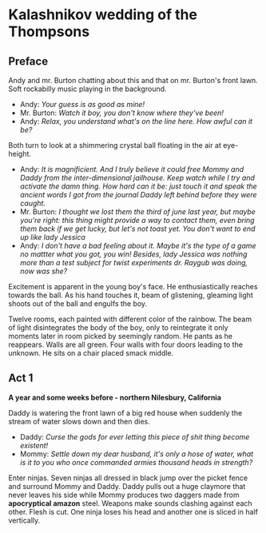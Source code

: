 # Kalashnikov wedding of the Thompsons

## Preface

Andy and mr. Burton chatting about this and that on mr. Burton's front lawn. Soft rockabilly music playing in the background.

- Andy: _Your guess is as good as mine!_
- Mr. Burton: _Watch it boy, you don't know where they've been!_
- Andy: _Relax, you understand what's on the line here. How awful can it be?_

Both turn to look at a shimmering crystal ball floating in the air at eye-height.

- Andy: _It is magnificient. And I truly believe it could free Mommy and Daddy from the inter-dimensional jailhouse. Keep watch while I try and activate the damn thing. How hard can it be: just touch it and speak the ancient words I got from the journal Daddy left behind before they were caught._
- Mr. Burton: _I thought we lost them the third of june last year, but maybe you're right: this thing might provide a way to contact them, even bring them back if we get lucky, but let's not toast yet. You don't want to end up like lady Jessica_
- Andy: _I don't have a bad feeling about it. Maybe it's the type of a game no mattter what you got, you win! Besides, lady Jessica was nothing more than a test subject for twist experiments dr. Raygub was doing, now was she?_

Excitement is apparent in the young boy's face. He enthusiastically reaches towards the ball. As his hand touches it, beam of glistening, gleaming light shoots out of the ball and engulfs the boy.

Twelve rooms, each painted with different color of the rainbow. The beam of light disintegrates the body of the boy, only to reintegrate it only moments later in room picked by seemingly random. He pants as he reappears. Walls are all green. Four walls with four doors leading to the unknown. He sits on a chair placed smack middle.

## Act 1

**A year and some weeks before - northern Nilesbury, California**

Daddy is watering the front lawn of a big red house when suddenly the stream of water slows down and then dies.

- Daddy: _Curse the gods for ever letting this piece of shit thing become existent!_
- Mommy: _Settle down my dear husband, it's only a hose of water, what is it to you who once commanded armies thousand heads in strength?_

Enter ninjas. Seven ninjas all dressed in black jump over the picket fence and surround Mommy and Daddy. Daddy pulls out a huge claymore that never leaves his side while Mommy produces two daggers made from **apocryptical amazon** steel. Weapons make sounds clashing against each other. Flesh is cut. One ninja loses his head and another one is sliced in half vertically.
